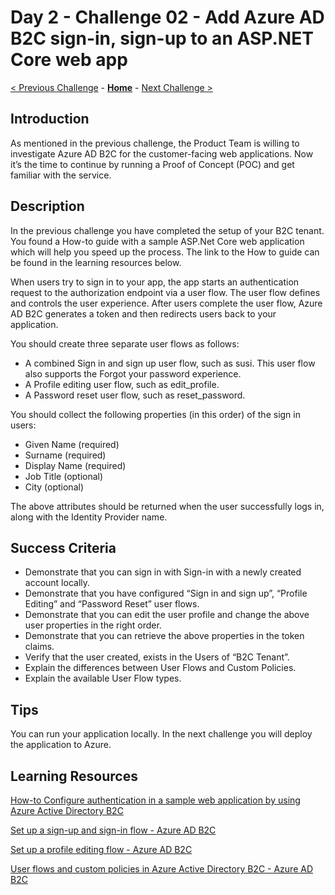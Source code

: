 # Day 2 - Challenge 02 - Add Azure AD B2C sign-in, sign-up to an ASP.NET Core web app

 [< Previous Challenge](./Challenge_D2_01.md) - **[Home](../README.md)** - [Next Challenge >](./Challenge_D2_03.md)

## Introduction

As mentioned in the previous challenge, the Product Team is willing to investigate Azure AD B2C for the customer-facing web applications. Now it’s the time to continue by running a Proof of Concept (POC) and get familiar with the service.

## Description

In the previous challenge you have completed the setup of your B2C tenant. You found a How-to guide with a sample ASP.Net Core web application which will  help you speed up the process. The link to the How to guide can be found in the learning resources below.

When users try to sign in to your app, the app starts an authentication request to the authorization endpoint via a user flow. The user flow defines and controls the user experience. After users complete the user flow, Azure AD B2C generates a token and then redirects users back to your application.

You should create three separate user flows as follows:

- A combined Sign in and sign up user flow, such as susi. This user flow also supports the Forgot your password experience.
- A Profile editing user flow, such as edit_profile.
- A Password reset user flow, such as reset_password.

You should collect the following properties (in this order) of the sign in users:

- Given Name (required)
- Surname (required)
- Display Name (required)
- Job Title (optional)
- City (optional)

The above attributes should be returned when the user successfully logs in, along with the Identity Provider name.

## Success Criteria

- Demonstrate that you can sign in with Sign-in with a newly created account locally.
- Demonstrate that you have configured “Sign in and sign up”, “Profile Editing” and “Password Reset” user flows.
- Demonstrate that you can edit the user profile and change the above user properties in the right order.
- Demonstrate that you can retrieve the above properties in the token claims.
- Verify that the user created, exists in the Users of “B2C Tenant”.
- Explain the differences between User Flows and Custom Policies.
- Explain the available User Flow types.

## Tips

You can run your application locally. In the next challenge you will deploy the application to Azure.

## Learning Resources

[How-to Configure authentication in a sample web application by using Azure Active Directory B2C](https://learn.microsoft.com/en-us/azure/active-directory-b2c/configure-authentication-sample-web-app?tabs=visual-studio)

[Set up a sign-up and sign-in flow - Azure AD B2C](https://learn.microsoft.com/en-us/azure/active-directory-b2c/add-sign-up-and-sign-in-policy?pivots=b2c-user-flow)

[Set up a profile editing flow - Azure AD B2C](https://learn.microsoft.com/en-us/azure/active-directory-b2c/add-profile-editing-policy?pivots=b2c-user-flow)

[User flows and custom policies in Azure Active Directory B2C - Azure AD B2C](https://learn.microsoft.com/en-us/azure/active-directory-b2c/user-flow-overview)

